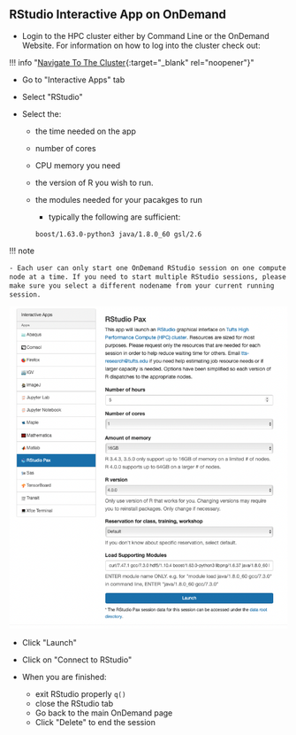 ## RStudio Interactive App on OnDemand

- Login to the HPC cluster either by Command Line or the OnDemand Website. For information on how to log into the cluster check out:
    
!!! info "[Navigate To The Cluster](../hpc-user-guide/navigate-to-cluster.md){:target="_blank" rel="noopener"}"

- Go to "Interactive Apps" tab 
- Select "RStudio"
- Select the:

    - the time needed on the app
    - number of cores 
    - CPU memory you need
    - the version of R you wish to run. 
    - the modules needed for your pacakges to run 
        - typically the following are sufficient: 
        
        ```
        boost/1.63.0-python3 java/1.8.0_60 gsl/2.6
        ```
    
!!! note 

    - Each user can only start one OnDemand RStudio session on one compute node at a time. If you need to start multiple RStudio sessions, please make sure you select a different nodename from your current running session. 

![](images/r-studio-pax.png)

- Click "Launch"
- Click on "Connect to RStudio"
- When you are finished:

    - exit RStudio properly `q()`
    - close the RStudio tab
    - Go back to the main OnDemand page 
    - Click "Delete" to end the session
